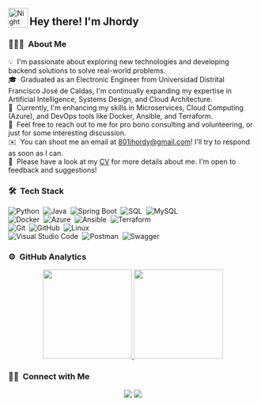 <img alt="Night Coding" src="./assets/Hand%20Wave.gif" width='40' align="left"/><h2>Hey there! I'm Jhordy</h2>


### 👨🏻‍💻 &nbsp;About Me

💡 &nbsp;I'm passionate about exploring new technologies and developing backend solutions to solve real-world problems.\
🎓 &nbsp;Graduated as an Electronic Engineer from Universidad Distrital Francisco José de Caldas, I'm continually expanding my expertise in Artificial Intelligence, Systems Design, and Cloud Architecture.\
🌱 &nbsp;Currently, I'm enhancing my skills in Microservices, Cloud Computing (Azure), and DevOps tools like Docker, Ansible, and Terraform.\
💬 &nbsp;Feel free to reach out to me for pro bono consulting and volunteering, or just for some interesting discussion.\
✉️ &nbsp;You can shoot me an email at 801jhordy@gmail.com! I'll try to respond as soon as I can.\
📄 &nbsp;Please have a look at my [CV](https://drive.google.com/file/d/1pdui98qr6qodfC7GQ3037PIBy-BSsuVm/view?usp=sharing) for more details about me. I'm open to feedback and suggestions!

### 🛠 &nbsp;Tech Stack

![Python](https://img.shields.io/badge/-Python-05122A?style=flat&logo=python)&nbsp;
![Java](https://img.shields.io/badge/-Java-05122A?style=flat&logo=java&logoColor=FFA518)&nbsp;
![Spring Boot](https://img.shields.io/badge/-Spring%20Boot-05122A?style=flat&logo=springboot)&nbsp;
![SQL](https://img.shields.io/badge/-SQL-05122A?style=flat&logo=postgresql)&nbsp;
![MySQL](https://img.shields.io/badge/-MySQL-05122A?style=flat&logo=mysql&logoColor=4479A1)\
![Docker](https://img.shields.io/badge/-Docker-05122A?style=flat&logo=docker)&nbsp;
![Azure](https://img.shields.io/badge/-Azure-05122A?style=flat&logo=microsoft-azure)&nbsp;
![Ansible](https://img.shields.io/badge/-Ansible-05122A?style=flat&logo=ansible)&nbsp;
![Terraform](https://img.shields.io/badge/-Terraform-05122A?style=flat&logo=terraform)\
![Git](https://img.shields.io/badge/-Git-05122A?style=flat&logo=git)&nbsp;
![GitHub](https://img.shields.io/badge/-GitHub-05122A?style=flat&logo=github)&nbsp;
![Linux](https://img.shields.io/badge/-Linux-05122A?style=flat&logo=linux&logoColor=FCC624)\
![Visual Studio Code](https://img.shields.io/badge/-Visual%20Studio%20Code-05122A?style=flat&logo=visual-studio-code&logoColor=007ACC)&nbsp;
![Postman](https://img.shields.io/badge/-Postman-05122A?style=flat&logo=postman)&nbsp;
![Swagger](https://img.shields.io/badge/-Swagger-05122A?style=flat&logo=swagger)



### ⚙️ &nbsp;GitHub Analytics

<p align="center">
<a href="https://github.com/Jhordy272">
  <img height="180em" src="https://github-readme-stats-eight-theta.vercel.app/api?username=Jhordy272&show_icons=true&theme=algolia&include_all_commits=true&count_private=true"/>
  <img height="180em" src="https://github-readme-stats-eight-theta.vercel.app/api/top-langs/?username=Jhordy272&layout=compact&langs_count=8&theme=algolia"/>
</a>
</p>

### 🤝🏻 &nbsp;Connect with Me

<p align="center">
<a href="https://www.linkedin.com/in/jhordy-agaton"><img src="https://img.shields.io/badge/-Jhordy%20Agaton-0077B5?style=flat&logo=Linkedin&logoColor=white"/></a>
<a href="mailto:801jhordy@gmail.com"><img src="https://img.shields.io/badge/-801jhordy@gmail.com-D14836?style=flat&logo=Gmail&logoColor=white"/></a>
</p>
